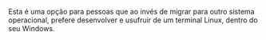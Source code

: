 Esta é uma opção para pessoas que ao invés de migrar para outro sistema operacional, prefere desenvolver e usufruir de um terminal Linux, dentro do seu Windows.
